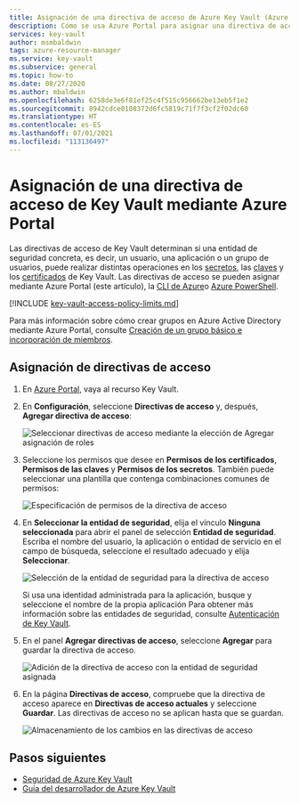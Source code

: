 ```yaml
---
title: Asignación de una directiva de acceso de Azure Key Vault (Azure Portal)
description: Cómo se usa Azure Portal para asignar una directiva de acceso de Key Vault a una identidad de aplicación o una entidad de seguridad.
services: key-vault
author: msmbaldwin
tags: azure-resource-manager
ms.service: key-vault
ms.subservice: general
ms.topic: how-to
ms.date: 08/27/2020
ms.author: mbaldwin
ms.openlocfilehash: 6258de3e6f81ef25c4f515c956662be13eb5f1e2
ms.sourcegitcommit: 8942cdce0108372d6fc5819c71f7f3cf2f02dc60
ms.translationtype: HT
ms.contentlocale: es-ES
ms.lasthandoff: 07/01/2021
ms.locfileid: "113136497"
---
```

# <a name="assign-a-key-vault-access-policy-using-the-azure-portal"></a>Asignación de una directiva de acceso de Key Vault mediante Azure Portal

Las directivas de acceso de Key Vault determinan si una entidad de seguridad concreta, es decir, un usuario, una aplicación o un grupo de usuarios, puede realizar distintas operaciones en los [secretos](../secrets/index.yml), las [claves](../keys/index.yml) y los [certificados](../certificates/index.yml) de Key Vault. Las directivas de acceso se pueden asignar mediante Azure Portal (este artículo), la [CLI de Azure](assign-access-policy-cli.md)o [Azure PowerShell](assign-access-policy-powershell.md).

[!INCLUDE [key-vault-access-policy-limits.md](../../../includes/key-vault-access-policy-limits.md)]

Para más información sobre cómo crear grupos en Azure Active Directory mediante Azure Portal, consulte [Creación de un grupo básico e incorporación de miembros](../../active-directory/fundamentals/active-directory-groups-create-azure-portal.md).

## <a name="assign-an-access-policy"></a>Asignación de directivas de acceso

1.  En [Azure Portal](https://portal.azure.com), vaya al recurso Key Vault. 

1.  En **Configuración**, seleccione **Directivas de acceso** y, después, **Agregar directiva de acceso**:

    ![Seleccionar directivas de acceso mediante la elección de Agregar asignación de roles](../media/authentication/assign-policy-portal-01.png)

1.  Seleccione los permisos que desee en **Permisos de los certificados**, **Permisos de las claves** y **Permisos de los secretos**. También puede seleccionar una plantilla que contenga combinaciones comunes de permisos:

    ![Especificación de permisos de la directiva de acceso](../media/authentication/assign-policy-portal-02.png)

1. En **Seleccionar la entidad de seguridad**, elija el vínculo **Ninguna seleccionada** para abrir el panel de selección **Entidad de seguridad**. Escriba el nombre del usuario, la aplicación o entidad de servicio en el campo de búsqueda, seleccione el resultado adecuado y elija **Seleccionar**.

    ![Selección de la entidad de seguridad para la directiva de acceso](../media/authentication/assign-policy-portal-03.png)

    Si usa una identidad administrada para la aplicación, busque y seleccione el nombre de la propia aplicación Para obtener más información sobre las entidades de seguridad, consulte [Autenticación de Key Vault](authentication.md).
 
1.  En el panel **Agregar directivas de acceso**, seleccione **Agregar** para guardar la directiva de acceso.

    ![Adición de la directiva de acceso con la entidad de seguridad asignada](../media/authentication/assign-policy-portal-04.png)

1. En la página **Directivas de acceso**, compruebe que la directiva de acceso aparece en **Directivas de acceso actuales** y seleccione **Guardar**. Las directivas de acceso no se aplican hasta que se guardan.

    ![Almacenamiento de los cambios en las directivas de acceso](../media/authentication/assign-policy-portal-05.png)


## <a name="next-steps"></a>Pasos siguientes

- [Seguridad de Azure Key Vault](security-features.md)
- [Guía del desarrollador de Azure Key Vault](developers-guide.md)
